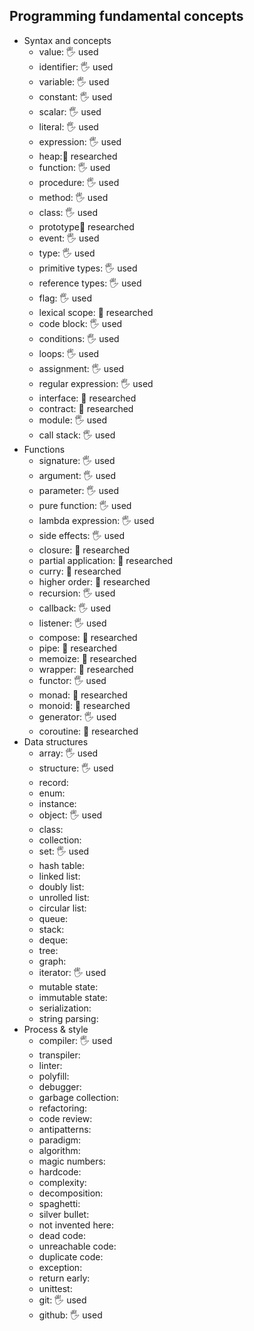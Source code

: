 ## Programming fundamental concepts

- Syntax and concepts
  - value: 🖐️ used
  - identifier: 🖐️ used
  - variable: 🖐️ used
  - constant: 🖐️ used
  - scalar: 🖐️ used
  - literal: 🖐️ used
  - expression: 🖐️ used
  - heap:🔬 researched
  - function: 🖐️ used
  - procedure: 🖐️ used
  - method: 🖐️ used
  - class: 🖐️ used
  - prototype🔬 researched
  - event: 🖐️ used
  - type: 🖐️ used
  - primitive types: 🖐️ used
  - reference types: 🖐️ used
  - flag: 🖐️ used
  - lexical scope: 🔬 researched
  - code block: 🖐️ used
  - conditions: 🖐️ used
  - loops: 🖐️ used
  - assignment: 🖐️ used
  - regular expression: 🖐️ used
  - interface: 🔬 researched
  - contract: 🔬 researched
  - module: 🖐️ used
  - call stack: 🖐️ used
- Functions
  - signature: 🖐️ used
  - argument: 🖐️ used
  - parameter: 🖐️ used
  - pure function: 🖐️ used
  - lambda expression: 🖐️ used
  - side effects: 🖐️ used
  - closure: 🔬 researched
  - partial application: 🔬 researched
  - curry: 🔬 researched
  - higher order: 🔬 researched
  - recursion: 🖐️ used
  - callback: 🖐️ used
  - listener: 🖐️ used
  - compose: 🔬 researched
  - pipe: 🔬 researched
  - memoize: 🔬 researched
  - wrapper: 🔬 researched
  - functor: 🖐️ used
  - monad: 🔬 researched
  - monoid: 🔬 researched
  - generator: 🖐️ used
  - coroutine: 🔬 researched
- Data structures
  - array: 🖐️ used
  - structure: 🖐️ used
  - record: 
  - enum: 
  - instance: 
  - object: 🖐️ used
  - class: 
  - collection: 
  - set: 🖐️ used
  - hash table: 
  - linked list: 
  - doubly list: 
  - unrolled list: 
  - circular list: 
  - queue: 
  - stack: 
  - deque: 
  - tree: 
  - graph: 
  - iterator: 🖐️ used
  - mutable state: 
  - immutable state: 
  - serialization: 
  - string parsing: 
- Process & style
  - compiler: 🖐️ used
  - transpiler: 
  - linter: 
  - polyfill: 
  - debugger: 
  - garbage collection: 
  - refactoring: 
  - code review: 
  - antipatterns: 
  - paradigm: 
  - algorithm: 
  - magic numbers: 
  - hardcode: 
  - complexity: 
  - decomposition: 
  - spaghetti: 
  - silver bullet: 
  - not invented here: 
  - dead code: 
  - unreachable code: 
  - duplicate code: 
  - exception: 
  - return early: 
  - unittest: 
  - git: 🖐️ used
  - github: 🖐️ used
